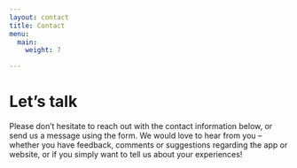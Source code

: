```yaml
---
layout: contact
title: Contact
menu:
  main:
    weight: 7

---
```

# Let’s talk

Please don’t hesitate to reach out with the contact information below, or send us a message using the form. We would love to hear from you – whether you have feedback, comments or suggestions regarding the app or website, or if you simply want to tell us about your experiences!